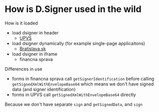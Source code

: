 
# How is D.Signer used in the wild

How is it loaded
- load dsigner in header
    - [UPVS](https://schranka.slovensko.sk/)
- load dsigner dynamically (for example single-page applicaitons)
    - [Bratislava.sk](https://konto.bratislava.sk/mestske-sluzby/priznanie-k-dani-z-nehnutelnosti/)
- load dsigner in iframe
    - financna sprava

Differences in use
- forms in financna sprava call `getSignerIdentification` before calling `getSignedXmlWithEnvelopeBase64` which means we don't have signed data (and signer identification)
- forms in UPVS call `getSignedXmlWithEnvelopeBase64` directly

Because we don't have separate `sign` and `getSignedData`, and `sign` 


